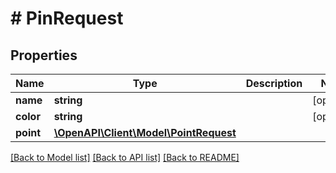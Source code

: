 # # PinRequest

## Properties

Name | Type | Description | Notes
------------ | ------------- | ------------- | -------------
**name** | **string** |  | [optional]
**color** | **string** |  | [optional]
**point** | [**\OpenAPI\Client\Model\PointRequest**](PointRequest.md) |  |

[[Back to Model list]](../../README.md#models) [[Back to API list]](../../README.md#endpoints) [[Back to README]](../../README.md)
